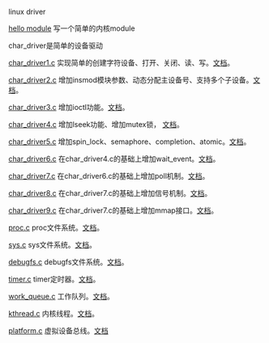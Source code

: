 linux driver

[hello module](https://github.com/sloongz/linux_driver/tree/master/hello_module) 写一个简单的内核module

char_driver是简单的设备驱动

[char_driver1.c](https://github.com/sloongz/linux_driver/blob/master/char_driver/char_driver1.c) 实现简单的创建字符设备、打开、关闭、读、写。[文档](https://github.com/sloongz/linux_driver/blob/master/char_driver/char_driver1.md)。

[char_driver2.c](https://github.com/sloongz/linux_driver/blob/master/char_driver/char_driver2.c) 增加insmod模块参数、动态分配主设备号、支持多个子设备。[文档](https://github.com/sloongz/linux_driver/blob/master/char_driver/char_driver2.md)。

[char_driver3.c](https://github.com/sloongz/linux_driver/blob/master/char_driver/char_driver3.c) 增加ioctl功能。[文档](https://github.com/sloongz/linux_driver/blob/master/char_driver/char_driver3.md)。

[char_driver4.c](https://github.com/sloongz/linux_driver/blob/master/char_driver/char_driver4.c) 增加lseek功能、增加mutex锁， [文档](https://github.com/sloongz/linux_driver/blob/master/char_driver/char_driver4.md)。

[char_driver5.c](https://github.com/sloongz/linux_driver/blob/master/char_driver/char_driver5.c) 增加spin_lock、semaphore、completion、atomic。[文档](https://github.com/sloongz/linux_driver/blob/master/char_driver/char_driver5.md)。

[char_driver6.c](https://github.com/sloongz/linux_driver/blob/master/char_driver/char_driver6.c) 在char_driver4.c的基础上增加wait_event。[文档](https://github.com/sloongz/linux_driver/blob/master/char_driver/char_driver6.md)。

[char_driver7.c](https://github.com/sloongz/linux_driver/blob/master/char_driver/char_driver7.c) 在char_driver6.c的基础上增加poll机制。[文档](https://github.com/sloongz/linux_driver/blob/master/char_driver/char_driver7.md)。

[char_driver8.c](https://github.com/sloongz/linux_driver/blob/master/char_driver/char_driver8.c) 在char_driver7.c的基础上增加信号机制。[文档](https://sloongz.github.io/2019/08/25/char%20driver（八）/)。

[char_driver9.c](https://github.com/sloongz/linux_driver/blob/master/char_driver/char_driver9.c) 在char_driver7.c的基础上增加mmap接口。[文档](https://sloongz.github.io/2019/08/25/char%20driver（九）/)。

[proc.c](https://github.com/sloongz/linux_driver/blob/master/proc/proc.c) proc文件系统。[文档](https://sloongz.github.io/2019/10/10/proc（十）/)。

[sys.c](https://github.com/sloongz/linux_driver/blob/master/sys/sys.c) sys文件系统。[文档](https://sloongz.github.io/2019/10/10/sys（十一）/)。

[debugfs.c](https://github.com/sloongz/linux_driver/blob/master/debugfs/debugfs.c) debugfs文件系统。[文档](https://sloongz.github.io/2019/10/10/debugfs（十二）/)。

[timer.c](https://github.com/sloongz/linux_driver/blob/master/timer/timer.c) timer定时器。[文档](https://sloongz.github.io/2019/10/10/timer（十三）/)。

[work_queue.c](https://github.com/sloongz/linux_driver/blob/master/work/work_queue.c) 工作队列。[文档](https://sloongz.github.io/2019/10/10/work_queue（十四）/)。

[kthread.c](https://github.com/sloongz/linux_driver/blob/master/kthread/kthread.c) 内核线程。[文档](https://sloongz.github.io/2019/10/21/kthread（十五）/)。

[platform.c](https://github.com/sloongz/linux_driver/blob/master/platform/platform.c) 虚拟设备总线。[文档](https://sloongz.github.io/2019/10/21/platform（十六）/)
